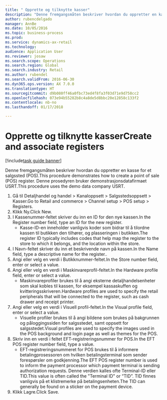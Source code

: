 ```yaml
--- 
title: " Opprette og tilknytte kasser"
description: "Denne fremgangsmåten beskriver hvordan du oppretter en kasse for et salgssted (POS)."
author: rubencdelgado
manager: AnnBe
ms.date: 10/05/2016
ms.topic: business-process
ms.prod: 
ms.service: dynamics-ax-retail
ms.technology: 
audience: Application User
ms.reviewer: josaw
ms.search.scope: Operations
ms.search.region: Global
ms.search.industry: Retail
ms.author: rubendel
ms.search.validFrom: 2016-06-30
ms.dyn365.ops.version: AX 7.0.0
ms.translationtype: HT
ms.sourcegitcommit: d9b080ff46a0fbc73ed4f8fa3f03d71e9d758cc2
ms.openlocfilehash: 073e94b55282b8c4a8de5d8bbc20e12858c133f2
ms.contentlocale: nb-no
ms.lasthandoff: 01/17/2018

---
```

# <a name="create-and-associate-registers"></a><span data-ttu-id="2a289-103"> Opprette og tilknytte kasser</span><span class="sxs-lookup"><span data-stu-id="2a289-103">Create and associate registers</span></span>

[!include[task guide banner](../includes/task-guide-banner.md)]

<span data-ttu-id="2a289-104">Denne fremgangsmåten beskriver hvordan du oppretter en kasse for et salgssted (POS).</span><span class="sxs-lookup"><span data-stu-id="2a289-104">This procedure demonstrates how to create a point of sale (POS) register.</span></span> <span data-ttu-id="2a289-105">Denne prosedyren bruker demonstrasjonsdatafirmaet USRT.</span><span class="sxs-lookup"><span data-stu-id="2a289-105">This procedure uses the demo data company USRT.</span></span>

1. <span data-ttu-id="2a289-106">Gå til Detaljhandel og handel > Kanaloppsett > Salgsstedsoppsett > Kasser.</span><span class="sxs-lookup"><span data-stu-id="2a289-106">Go to Retail and commerce > Channel setup > POS setup > Registers.</span></span>
2. <span data-ttu-id="2a289-107">Klikk Ny.</span><span class="sxs-lookup"><span data-stu-id="2a289-107">Click New.</span></span>
3. <span data-ttu-id="2a289-108">I Kassenummer-feltet skriver du inn en ID for den nye kassen.</span><span class="sxs-lookup"><span data-stu-id="2a289-108">In the Register number field, type an ID for the new register.</span></span>
    * <span data-ttu-id="2a289-109">Kasse-ID-en inneholder vanligvis koder som bidrar til å tilordne kassen til butikken den tilhører, og plasseringen i butikken.</span><span class="sxs-lookup"><span data-stu-id="2a289-109">The register ID typically includes codes that help map the register to the store to which it belongs, and the location within the store.</span></span>  
4. <span data-ttu-id="2a289-110">I Navn-feltet skriver du inn et beskrivende navn på kassen.</span><span class="sxs-lookup"><span data-stu-id="2a289-110">In the Name field, type a descriptive name for the register..</span></span>
5. <span data-ttu-id="2a289-111">Angi eller velg en verdi i Butikknummer-feltet.</span><span class="sxs-lookup"><span data-stu-id="2a289-111">In the Store number field, enter or select a value.</span></span>
6. <span data-ttu-id="2a289-112">Angi eller velg en verdi i Maskinvareprofil-feltet.</span><span class="sxs-lookup"><span data-stu-id="2a289-112">In the Hardware profile field, enter or select a value.</span></span>
    * <span data-ttu-id="2a289-113">Maskinvareprofiler brukes til å angi eksterne detaljhandelsenheter som skal kobles til kassen, for eksempel kassaskuffen og kvitteringsskriveren.</span><span class="sxs-lookup"><span data-stu-id="2a289-113">Hardware profiles are used to specify the retail peripherals that will be connected to the register, such as cash drawer and receipt printer.</span></span>  
7. <span data-ttu-id="2a289-114">Angi eller velg en verdi i Visuell profil-feltet.</span><span class="sxs-lookup"><span data-stu-id="2a289-114">In the Visual profile field, enter or select a value.</span></span>
    * <span data-ttu-id="2a289-115">Visuelle profiler brukes til å angi bildene som brukes på bakgrunnen og påloggingssiden for salgsstedet, samt oppsett for salgsstedet.</span><span class="sxs-lookup"><span data-stu-id="2a289-115">Visual profiles are used to specify the images used in the POS background and login page as well as themes for the POS.</span></span>  
8. <span data-ttu-id="2a289-116">Skriv inn en verdi i feltet EFT-registreringsnummer for POS.</span><span class="sxs-lookup"><span data-stu-id="2a289-116">In the EFT POS register number field, type a value.</span></span>
    * <span data-ttu-id="2a289-117">EFT-registreringsnummeret for POS brukes til å informere betalingprosessoren om hvilken betalingsterminal som sender forespørsler om godkjenning.</span><span class="sxs-lookup"><span data-stu-id="2a289-117">The EFT POS register number is used to inform the payment processor which payment terminal is sending authorization requests.</span></span> <span data-ttu-id="2a289-118">Denne verdien kalles ofte Terminal-ID eller TID.</span><span class="sxs-lookup"><span data-stu-id="2a289-118">This value is often called the "Terminal ID" or “TID”.</span></span> <span data-ttu-id="2a289-119">TID finnes vanligvis på et klistremerke på betalingsenheten.</span><span class="sxs-lookup"><span data-stu-id="2a289-119">The TID can generally be found on a sticker on the payment device.</span></span>  
9. <span data-ttu-id="2a289-120">Klikk Lagre.</span><span class="sxs-lookup"><span data-stu-id="2a289-120">Click Save.</span></span>


